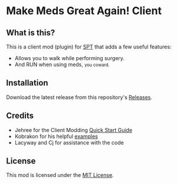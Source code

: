 # Make Meds Great Again! Client

## What is this?

This is a client mod (plugin) for [SPT](https://www.sp-tarkov.com "The project's main goal is to provide a separate offline singleplayer experience with progression out-of-the-box for BSG's official client. You can now play Escape From Tarkov while you're waiting for their servers to get back online, while you're disconnected from the internet, or if you need to take a break from the cheaters.") that adds a few useful features:

- Allows you to walk while performing surgery.
- And RUN when using meds, <small>you coward.</small>

## Installation

Download the latest release from this repository's [Releases](). 

## Credits

- Jehree for the Client Modding [Quick Start Guide](https://github.com/Jehree/SPTClientModExamples)
- Kobrakon for his helpful [examples](https://github.com/kobrakon/ClientModdingExamples)
- Lacyway and Cj for assistance with the code

## License

This mod is licensed under the [MIT License](LICENSE).

